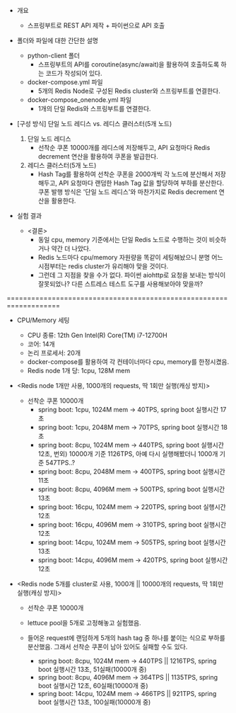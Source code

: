 
- 개요
    - 스프링부트로 REST API 제작 + 파이썬으로 API 호출

- 폴더와 파일에 대한 간단한 설명
    - python-client 폴더
        - 스프링부트의 API를 coroutine(async/await)을 활용하여 호출하도록 하는 코드가 작성되어 있다.
    - docker-compose.yml 파일
        - 5개의 Redis Node로 구성된 Redis cluster와 스프링부트를 연결한다.
    - docker-compose_onenode.yml 파일
        - 1개의 단일 Redis와 스프링부트를 연결한다.


- [구성 방식] 단일 노드 레디스 vs. 레디스 클러스터(5개 노드)
    1. 단일 노드 레디스
        - 선착순 쿠폰 10000개를 레디스에 저장해두고, API 요청마다 Redis decrement 연산을 활용하여 쿠폰을 발급한다.
    2. 레디스 클러스터(5개 노드)
        - Hash Tag를 활용하여 선착순 쿠폰을 2000개씩 각 노드에 분산해서 저장해두고, API 요청마다 랜덤한 Hash Tag 값을 할당하여 부하를 분산한다. 쿠폰 발행 방식은 '단일 노드 레디스'와 마찬가지로 Redis decrement 연산을 활용한다.


- 실험 결과
    - <결론>
        - 동일 cpu, memory 기준에서는 단일 Redis 노드로 수행하는 것이 비슷하거나 약간 더 나았다.
        - Redis 노드마다 cpu/memory 자원량을 똑같이 세팅해놨으니 분명 어느 시점부터는 redis cluster가 유리해야 맞을 것이다.
        - 그런데 그 지점을 찾을 수가 없다. 파이썬 aiohttp로 요청을 보내는 방식이 잘못되었나? 다른 스트레스 테스트 도구를 사용해보아야 맞을까?

===================================================================

- CPU/Memory 세팅
    - CPU 종류: 12th Gen Intel(R) Core(TM) i7-12700H
    - 코어: 14개
    - 논리 프로세서: 20개
    - docker-compose를 활용하여 각 컨테이너마다 cpu, memory를 한정시켰음.
    - Redis node 1개 당: 1cpu, 128M mem

- <Redis node 1개만 사용, 1000개의 requests, 딱 1회만 실행(캐싱 방지)>
    - 선착순 쿠폰 10000개
        - spring boot: 1cpu, 1024M mem -> 40TPS, spring boot 실행시간 17초
        - spring boot: 1cpu, 2048M mem -> 70TPS, spring boot 실행시간 18초
        - spring boot: 8cpu, 1024M mem -> 440TPS, spring boot 실행시간 12초, 번외) 10000개 기준 1126TPS, 아예 다시 실행해봤더니 1000개 기준 547TPS..?
        - spring boot: 8cpu, 2048M mem -> 400TPS, spring boot 실행시간 11초
        - spring boot: 8cpu, 4096M mem -> 500TPS, spring boot 실행시간 13초
        - spring boot: 16cpu, 1024M mem -> 220TPS, spring boot 실행시간 12초
        - spring boot: 16cpu, 4096M mem -> 310TPS, spring boot 실행시간 12초
        - spring boot: 14cpu, 1024M mem -> 505TPS, spring boot 실행시간 13초
        - spring boot: 14cpu, 4096M mem -> 420TPS, spring boot 실행시간 12초


- <Redis node 5개를 cluster로 사용, 1000개 || 10000개의 requests, 딱 1회만 실행(캐싱 방지)>
    - 선착순 쿠폰 10000개
    - lettuce pool을 5개로 고정해놓고 실험했음.
    - 들어온 request에 랜덤하게 5개의 hash tag 중 하나를 붙이는 식으로 부하를 분산했음. 그래서 선착순 쿠폰이 남아 있어도 실패할 수도 있다.

        - spring boot: 8cpu, 1024M mem -> 440TPS || 1216TPS, spring boot 실행시간 13초, 51실패(10000개 중)
        - spring boot: 8cpu, 4096M mem -> 364TPS || 1135TPS, spring boot 실행시간 12초, 60실패(10000개 중)
        - spring boot: 14cpu, 1024M mem -> 466TPS || 921TPS, spring boot 실행시간 13초, 100실패(10000개 중)
